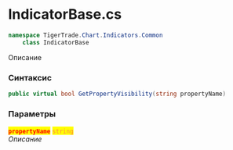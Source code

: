 
# IndicatorBase.cs
```csharp
namespace TigerTrade.Chart.Indicators.Common  
    class IndicatorBase
```

Описание

### Синтаксис
```csharp
public virtual bool GetPropertyVisibility(string propertyName)
```

### Параметры  
<mark style="color:red;">**`propertyName`**</mark> <mark style="color:coral;">`string`</mark>  
 *Описание*  
  

                    
                    